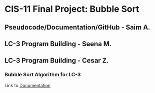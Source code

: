 # CIS-11 Final Project: Bubble Sort
## Pseudocode/Documentation/GitHub - Saim A.
## LC-3 Program Building - Seena M.
## LC-3 Program Building - Cesar Z.

### Bubble Sort Algorithm for LC-3
Link to [Documentation](https://github.com/saimdlx/CIS11FinalProject/blob/main/SA%2C%20CZ%2C%20SM%20-%20CIS11%20PROJECT%20DOCUMENTATION.docx.pdf)
